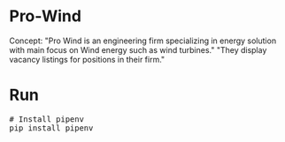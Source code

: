 # Pro-Wind

Concept: "Pro Wind is an engineering firm specializing in energy solution with main focus on Wind energy such as wind turbines."
         "They display vacancy listings for positions in their firm."

# Run

<div class="highlight highlight-source-shell"><pre><span class="pl-c"><span class="pl-c">#</span> Install pipenv</span>
pip install pipenv</pre></div>
